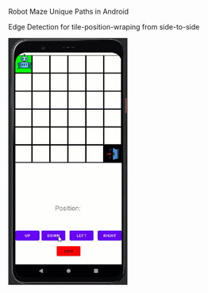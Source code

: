 Robot Maze Unique Paths in Android</br>

Edge Detection for tile-position-wraping from side-to-side

<img src="RobotMaze.gif" width="240">
